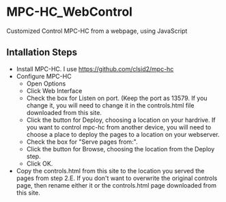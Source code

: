 # MPC-HC_WebControl
Customized Control MPC-HC from a webpage, using JavaScript

## Intallation Steps
- Install MPC-HC. I use https://github.com/clsid2/mpc-hc
- Configure MPC-HC
  - Open Options
  - Click Web Interface
  - Check the box for Listen on port. (Keep the port as 13579. If you change it, you will need to change it in the controls.html file downloaded from this site.
  - Click the button for Deploy, choosing a location on your hardrive. If you want to control mpc-hc from another device, you will need to choose a place to deploy the pages to a location on your webserver.
  - Check the box for "Serve pages from:".
  - Click the button for Browse, choosing the location from the Deploy step.
  - Click OK.
- Copy the controls.html from this site to the location you served the pages from step 2.E. If you don't want to overwrite the original controls page, then rename either it or the controls.html page downloaded from this site.
